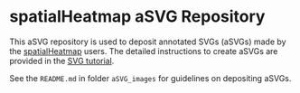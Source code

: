 # spatialHeatmap aSVG Repository

This aSVG repository is used to deposit annotated SVGs (aSVGs) made by the <a href="https://bioconductor.org/packages/devel/bioc/html/spatialHeatmap.html" target="_blank">spatialHeatmap</a> users. The detailed instructions to create aSVGs are provided in the <a href="https://jianhaizhang.github.io/SHM_SVG" target="_blank">SVG tutorial</a>.  

See the `README.md` in folder `aSVG_images` for guidelines on depositing aSVGs.



